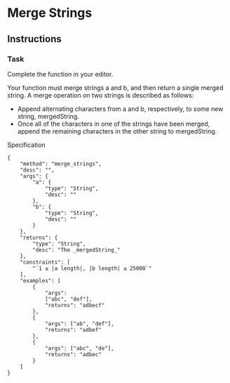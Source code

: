 # Merge Strings


## Instructions
### Task

Complete the function in your editor.

Your function must merge strings a and b, and then return a single merged string. A merge operation on two strings is described as follows:

- Append alternating characters from a and b, respectively, to some new string, mergedString.
- Once all of the characters in one of the strings have been merged, append the remaining characters in the other string to mergedString.

Specification
```
{
    "method": "merge_strings",
    "desc": "",
    "args": {
        "a": { 
            "type": "String", 
            "desc": "" 
        },
        "b": { 
            "type": "String", 
            "desc": "" 
        }
    },
    "returns": { 
        "type": "String", 
        "desc": "The _mergedString_" 
    },
    "constraints": [
        "`1 ≤ |a length|, |b length| ≤ 25000`"
    ],
    "examples": [
        {
            "args": 
            ["abc", "def"], 
            "returns": "adbecf" 
        },
        {
            "args": ["ab", "def"], 
            "returns": "adbef" 
        },
        {
            "args": ["abc", "de"], 
            "returns": "adbec" 
        }
    ]
}
```